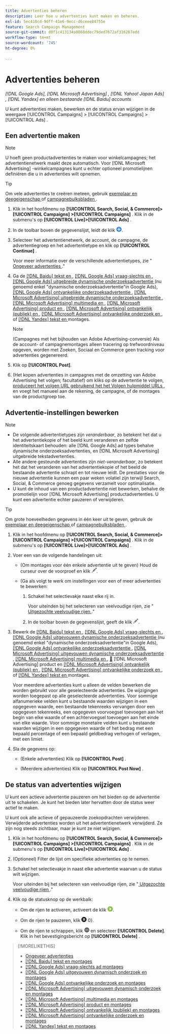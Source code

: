 ```yaml
---
title: Advertenties beheren
description: Leer hoe u advertenties kunt maken en beheren.
exl-id: 5ec410cd-9dff-41e6-9ecc-d6ceee84755e
feature: Search Campaign Management
source-git-commit: d0f1c413134a0868ddec79ded7672af316267edd
workflow-type: tm+mt
source-wordcount: '745'
ht-degree: 0%

---
```


# Advertenties beheren

*[!DNL Google Ads], [!DNL Microsoft Advertising] , [!DNL Yahoo! Japan Ads] , [!DNL Yandex] en alleen bestaande [!DNL Baidu] accounts*

U kunt advertenties maken, bewerken en de status ervan wijzigen in de weergave [!UICONTROL Campaigns] > [!UICONTROL Campaigns] > [!UICONTROL Ads] .

## Een advertentie maken

>[!NOTE]
>
>U hoeft geen productadvertenties te maken voor winkelcampagnes; het advertentienetwerk maakt deze automatisch. Voor [!DNL Microsoft Advertising] -winkelcampagnes kunt u echter optioneel promotielijnen definiëren die u in advertenties wilt opnemen.

>[!TIP]
>
>Om vele advertenties te creëren meteen, gebruik [ exemplaar en deegeigenschap ](/help/search-social-commerce/campaign-management/campaigns/copy-paste.md) of [ campagnebulksbladen ](/help/search-social-commerce/campaign-management/bulksheets/bulksheet-about.md).

1. Klik in het hoofdmenu op **[!UICONTROL Search, Social, & Commerce]> [!UICONTROL Campaigns] >[!UICONTROL Campaigns]** . Klik in de submenu&#39;s op **[!UICONTROL Live]>[!UICONTROL Ads]** .

1. In de toolbar boven de gegevenslijst, leidt de klik ![ ](/help/search-social-commerce/assets/add.png " tot ").

1. Selecteer het advertentienetwerk, de account, de campagne, de advertentiegroep en het advertentietype en klik op **[!UICONTROL Continue]** .

   Voor meer informatie over de verschillende advertentietypes, zie &quot;[ Ongeveer advertenties ](ad-about.md).&quot;

1. Ga de [[!DNL Baidu]  tekst en ](ad-settings-baidu-text.md), [[!DNL Google Ads]  vraag-slechts en ](ad-settings-google-call.md), [[!DNL Google Ads]  uitgebreide dynamische onderzoeksadvertentie ](ad-settings-google-dsa.md) (nu genoemd enkel &quot;dynamische onderzoeksadvertentie&quot;in Google Ads), [[!DNL Google Ads]  ontvankelijke onderzoeksadvertentie ](ad-settings-google-rsa.md), [[!DNL Microsoft Advertising]  uitgebreide dynamische onderzoeksadvertentie ](ad-settings-microsoft-dsa.md), [[!DNL Microsoft Advertising]  multimedia en ](ad-settings-microsoft-multimedia.md), [[!DNL Microsoft Advertising]  product en ](ad-settings-microsoft-product.md), [[!DNL Microsoft Advertising]  ontvankelijk (publiek) en ](ad-settings-microsoft-responsive.md), [[!DNL Microsoft Advertising]  ontvankelijke onderzoek en ](ad-settings-microsoft-rsa.md), of [[!DNL Yandex]  tekst en ](ad-settings-yandex-text.md) montages.

   >[!NOTE]
   >
   >(Campagnes met het bijhouden van Adobe Advertising-conversie) Als de account- of campagnemontages alleen tracering op trefwoordniveau opgeven, worden met Zoeken, Sociaal en Commerce geen tracking voor advertenties gegenereerd.

1. Klik op **[!UICONTROL Post]**.

1. (Het kopen advertenties in campagnes met de omzetting van Adobe Advertising het volgen; facultatief) om kliks op de advertentie te volgen, [ produceert het volgen URL gebruikend het het Volgen hulpmiddel URLs ](/help/search-social-commerce/tools/click-tracking-url-generate.md), en voegt het manueel aan de rekening, de campagne, of de montages van de productgroep toe.

## Advertentie-instellingen bewerken

>[!NOTE]
>
>* De volgende advertentietypes zijn *veranderbaar*, zo betekent het dat u het advertentiekopie of het beeld kunt veranderen en zelfde identiteitskaart behouden: alle [!DNL Google Ads] ad types behalve dynamische onderzoeksadvertenties, en [!DNL Microsoft Advertising] uitgebreide tekstadvertenties.
>* Alle andere gesteunde advertenties zijn *niet-veranderbaar*, zo betekent het dat het veranderen van het advertentiekopie of het beeld de bestaande advertentie schrapt en tot nieuwe leidt. De prestaties voor de nieuwe advertentie kunnen een paar weken volatiel zijn terwijl Search, Social, &amp; Commerce genoeg gegevens verzamelt voor optimalisatie.
>* U kunt de inhoud van een productadvertentie niet bewerken, behalve de promotielijn voor [!DNL Microsoft Advertising] productadvertenties. U kunt een advertentie echter pauzeren of verwijderen.

>[!TIP]
>
>Om grote hoeveelheden gegevens in één keer uit te geven, gebruik de [ exemplaar en deegeigenschap ](/help/search-social-commerce/campaign-management/campaigns/copy-paste.md) of [ campagnebulksbladen ](/help/search-social-commerce/campaign-management/bulksheets/bulksheet-about.md).

1. Klik in het hoofdmenu op **[!UICONTROL Search, Social, & Commerce]> [!UICONTROL Campaigns] >[!UICONTROL Campaigns]** . Klik in de submenu&#39;s op **[!UICONTROL Live]>[!UICONTROL Ads]** .

1. Voer een van de volgende handelingen uit:

   * (Om montages voor één enkele advertentie uit te geven) Houd de curseur over de voorproef en klik ![ uitgeven ](/help/search-social-commerce/assets/edit.png " ").

   * (Ga als volgt te werk om instellingen voor een of meer advertenties te bewerken:

      1. Schakel het selectievakje naast elke rij in.

         Voor uiteinden bij het selecteren van veelvoudige rijen, zie &quot;[ Uitgezochte veelvoudige rijen ](/help/search-social-commerce/common-tasks/navigation-editing-selection/multiple-rows-select.md).&quot;

      1. In de toolbar boven de gegevenslijst, geeft de klik ![ ](/help/search-social-commerce/assets/edit.png " uit ").

1. Bewerk de [[!DNL Baidu]  tekst en ](ad-settings-baidu-text.md), [[!DNL Google Ads]  vraag-slechts en ](ad-settings-google-call.md), [[!DNL Google Ads]  uitgevouwen dynamische onderzoeksadvertentie ](ad-settings-google-dsa.md) (nu genoemd enkel &quot;dynamische onderzoeksadvertentie&quot;in Google Ads), [[!DNL Google Ads]  ontvankelijke onderzoeksadvertentie ](ad-settings-google-rsa.md), [[!DNL Microsoft Advertising]  uitgevouwen dynamische onderzoeksadvertentie ](ad-settings-microsoft-dsa.md), [[!DNL Microsoft Advertising]  multimedia en ](ad-settings-microsoft-multimedia.md), [&#128279;](ad-settings-microsoft-product.md) [!DNL Microsoft Advertising]  product en [[!DNL Microsoft Advertising]  ontvankelijk (publiek) en ](ad-settings-microsoft-responsive.md), [[!DNL Microsoft Advertising]  ontvankelijke onderzoek en ](ad-settings-microsoft-rsa.md), of [[!DNL Yandex]  tekst en ](ad-settings-yandex-text.md) montages.

   Voor meerdere advertenties kunt u alleen de velden bewerken die worden gebruikt voor alle geselecteerde advertenties. De wijzigingen worden toegepast op alle geselecteerde advertenties. Voor sommige alfanumerieke velden kunt u bestaande waarden wijzigen in een opgegeven waarde, een bestaande tekenreeks vervangen door een opgegeven tekenreeks, een opgegeven voorvoegsel toevoegen aan het begin van elke waarde of een achtervoegsel toevoegen aan het einde van elke waarde. Voor sommige monetaire velden kunt u bestaande waarden wijzigen in een opgegeven waarde of het bedrag met een bepaald percentage of een bepaald geldbedrag verhogen of verlagen, met een limiet.

1. Sla de gegevens op:

   * (Enkele advertenties) Klik op **[!UICONTROL Post]** .

   * (Meerdere advertenties) Klik op **[!UICONTROL Post Now]** .

## De status van advertenties wijzigen

U kunt een actieve advertentie pauzeren om het bieden op de advertentie uit te schakelen. Je kunt het bieden later hervatten door de status weer actief te maken.

U kunt ook alle actieve of gepauzeerde zoekopdrachten verwijderen. Verwijderde advertenties worden uit het advertentienetwerk verwijderd. Ze zijn nog steeds zichtbaar, maar je kunt ze niet wijzigen.

1. Klik in het hoofdmenu op **[!UICONTROL Search, Social, & Commerce]> [!UICONTROL Campaigns] >[!UICONTROL Campaigns]** . Klik in de submenu&#39;s op **[!UICONTROL Live]>[!UICONTROL Ads]** .

1. (Optioneel) Filter de lijst om specifieke advertenties op te nemen.

1. Schakel het selectievakje in naast elke advertentie waarvan u de status wilt wijzigen.

   Voor uiteinden bij het selecteren van veelvoudige rijen, zie &quot;[ Uitgezochte veelvoudige rijen ](/help/search-social-commerce/common-tasks/navigation-editing-selection/multiple-rows-select.md).&quot;

1. Klik op de statusknop op de werkbalk:

   * Om de rijen te activeren, activeert de klik ![&#128279;](/help/search-social-commerce/assets/activate.png " ").

   * Om de rijen te pauzeren, klik ![&#128279;](/help/search-social-commerce/assets/pause.png " Pauzeren ") 0&rbrace;.

   * Om de rijen te schrappen, klik ![ Meer ](/help/search-social-commerce/assets/more.png " ") en selecteer **[!UICONTROL Delete]**. Klik in het bevestigingsbericht op **[!UICONTROL Delete]** .

>[!MORELIKETHIS]
>
>* [ Ongeveer advertenties ](ad-about.md)
>* [[!DNL Baidu]  tekst en montages ](ad-settings-baidu-text.md)
>* [[!DNL Google Ads]  vraag-slechts ad montages ](ad-settings-google-call.md)
>* [[!DNL Google Ads]  uitgevouwen dynamisch onderzoek en montages ](ad-settings-google-dsa.md)
>* [[!DNL Google Ads]  ontvankelijke onderzoek en montages ](ad-settings-google-rsa.md)
>* [[!DNL Microsoft Advertising]  uitgevouwen dynamisch onderzoek en montages ](ad-settings-microsoft-dsa.md)
>* [[!DNL Microsoft Advertising]  multimedia en montages ](ad-settings-microsoft-multimedia.md)
>* [[!DNL Microsoft Advertising]  product en montages ](ad-settings-microsoft-product.md)
>* [[!DNL Microsoft Advertising]  ontvankelijk (publiek) en montages ](ad-settings-microsoft-responsive.md)
>* [[!DNL Microsoft Advertising]  ontvankelijke onderzoek en montages ](ad-settings-microsoft-rsa.md)
>* [[!DNL Yandex]  tekst en montages ](ad-settings-yandex-text.md)
